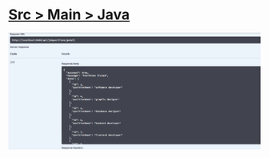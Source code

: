 # <a href="https://github.com/deveross/HRMSProject/tree/master/src/main/java/kodlamaio/humanResourcesProject">Src > Main > Java </a>
<img src="https://github.com/deveross/HRMSProject/blob/master/Project's%20Images/ss.png?raw=true"/>
